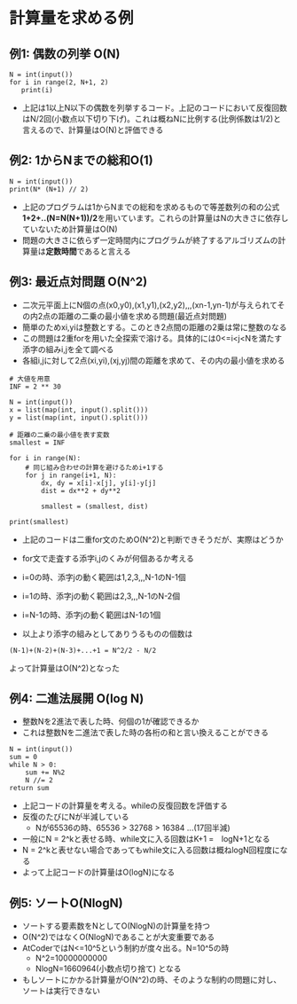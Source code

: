 # 計算量を求める例

## 例1: 偶数の列挙 O(N)
 ```
 N = int(input())
 for i in range(2, N+1, 2)
    print(i)
 ```
 
 - 上記は1以上N以下の偶数を列挙するコード。上記のコードにおいて反復回数はN/2回(小数点以下切り下げ)。これは概ねNに比例する(比例係数は1/2)と言えるので、計算量はO(N)と評価できる

 ## 例2: 1からNまでの総和O(1)
 ```
 N = int(input())
 print(N* (N+1) // 2)
 ```
 - 上記のプログラムは1からNまでの総和を求めるもので等差数列の和の公式**1+2+..(N=N(N+1))/2**を用いています。これらの計算量はNの大きさに依存していないため計算量はO(N)
 - 問題の大きさに依らず一定時間内にプログラムが終了するアルゴリズムの計算量は**定数時間**であると言える

 ## 例3: 最近点対問題 O(N^2)
 - 二次元平面上にN個の点(x0,y0),(x1,y1),(x2,y2),,,(xn-1,yn-1)が与えられてその内2点の距離の二乗の最小値を求める問題(最近点対問題)
 - 簡単のためxi,yiは整数とする。このとき2点間の距離の2乗は常に整数のなる
 - この問題は2重forを用いた全探索で溶ける。具体的には0<=i<j<Nを満たす添字の組みi,jを全て調べる
 - 各組i,jに対して2点(xi,yi),(xj,yj)間の距離を求めて、その内の最小値を求める
```
# 大値を用意
INF = 2 ** 30

N = int(input())
x = list(map(int, input().split()))
y = list(map(int, input().split()))

# 距離の二乗の最小値を表す変数
smallest = INF

for i in range(N):
    # 同じ組み合わせの計算を避けるためi+1する
    for j in range(i+1, N):
        dx, dy = x[i]-x[j], y[i]-y[j]
        dist = dx**2 + dy**2

        smallest = (smallest, dist)

print(smallest)
``` 
- 上記のコードは二重for文のためO(N^2)と判断できそうだが、実際はどうか
- for文で走査する添字i,jのくみが何個あるか考える
- i=0の時、添字jの動く範囲は1,2,3,,,N-1のN-1個
- i=1の時、添字jの動く範囲は2,3,,,N-1のN-2個
- i=N-1の時、添字jの動く範囲はN-1の1個

- 以上より添字の組みとしてありうるものの個数は
```
(N-1)+(N-2)+(N-3)+...+1 = N^2/2 - N/2 
```
よって計算量はO(N^2)となった

## 例4: 二進法展開 O(log N)
- 整数Nを2進法で表した時、何個の1が確認できるか
- これは整数Nを二進法で表した時の各桁の和と言い換えることができる
```
N = int(input())
sum = 0
while N > 0:
    sum += N%2
    N //= 2
return sum
```
- 上記コードの計算量を考える。whileの反復回数を評価する
- 反復のたびにNが半減している
  - Nが65536の時、65536 > 32768 > 16384 ...(17回半減)
- 一般にN = 2^kと表せる時、while文に入る回数はK+1 =　logN+1となる
- N = 2^kと表せない場合であってもwhile文に入る回数は概ねlogN回程度になる
- よって上記コードの計算量はO(logN)になる

## 例5: ソートO(NlogN)
- ソートする要素数をNとしてO(NlogN)の計算量を持つ
- O(N^2)ではなくO(NlogN)であることが大変重要である
- AtCoderではN<=10^5という制約が度々出る。N=10^5の時
  - N^2=10000000000
  - NlogN=1660964(小数点切り捨て)
  となる
- もしソートにかかる計算量がO(N^2)の時、そのような制約の問題に対し、ソートは実行できない
